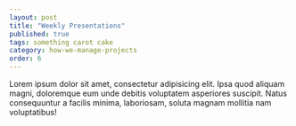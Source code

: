 ```yaml
---
layout: post
title: "Weekly Presentations"
published: true
tags: something carot cake
category: how-we-manage-projects
order: 6
---
```


Lorem ipsum dolor sit amet, consectetur adipisicing elit. Ipsa quod aliquam magni, doloremque eum unde debitis voluptatem asperiores suscipit. Natus consequuntur a facilis minima, laboriosam, soluta magnam mollitia nam voluptatibus!
